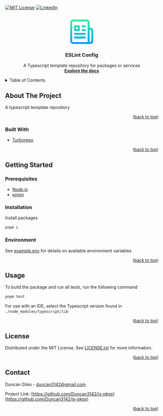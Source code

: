 <div id="top"></div>
<!--
*** Thanks for checking out the Best-README-Template. If you have a suggestion
*** that would make this better, please fork the repo and create a pull request
*** or simply open an issue with the tag "enhancement".
*** Don't forget to give the project a star!
*** Thanks again! Now go create something AMAZING! :D
-->

<!-- PROJECT SHIELDS -->
<!--
*** I'm using markdown "reference style" links for readability.
*** Reference links are enclosed in brackets [ ] instead of parentheses ( ).
*** See the bottom of this document for the declaration of the reference variables
*** for contributors-url, forks-url, etc. This is an optional, concise syntax you may use.
*** https://www.markdownguide.org/basic-syntax/#reference-style-links
-->

[![MIT License][license-shield]][license-url]
[![LinkedIn][linkedin-shield]][linkedin-url]

<!-- PROJECT LOGO -->
<br />
<div align="center">
	<a href="https://github.com/Duncan3142/js-pkgs">
		<img src="readme/logo.png" alt="Logo" width="80" height="80">
	</a>

<h3 align="center">ESLint Config</h3>

<p align="center">
	A Typescript template repository for packages or services
	<br />
	<a href="https://github.com/Duncan3142/js-pkgs"><strong>Explore the docs</strong></a>
</p>

</div>

<!-- TABLE OF CONTENTS -->
<details>
	<summary>Table of Contents</summary>
	<ol>
		<li>
			<a href="#about-the-project">About The Project</a>
			<ul>
				<li><a href="#built-with">Built With</a></li>
			</ul>
		</li>
		<li>
			<a href="#getting-started">Getting Started</a>
			<ul>
				<li><a href="#prerequisites">Prerequisites</a></li>
				<li><a href="#installation">Installation</a></li>
				<li><a href="#environment">Environment</a></li>
			</ul>
		</li>
		<li><a href="#usage">Usage</a></li>
		<li><a href="#license">License</a></li>
		<li><a href="#contact">Contact</a></li>

  </ol>

</details>

<!-- ABOUT THE PROJECT -->

## About The Project

A typescript template repository

<p align="right">(<a href="#top">back to top</a>)</p>

### Built With

- [Turborepo](https://turborepo.org/)

<p align="right">(<a href="#top">back to top</a>)</p>

<!-- GETTING STARTED -->

## Getting Started

### Prerequisites

- [Node.js](https://nodejs.org/)
- [pnpm](https://pnpm.io/)

### Installation

Install packages

```sh
pnpm i
```

### Environment

See [example.env](./example.env) for details on available environment variables

<p align="right">(<a href="#top">back to top</a>)</p>

<!-- USAGE EXAMPLES -->

## Usage

To build the package and run all tests, run the following command

```sh
pnpm test
```

For use with an IDE, select the Typescript version found in `./node_modules/typescript/lib`

<p align="right">(<a href="#top">back to top</a>)</p>

<!-- LICENSE -->

## License

Distributed under the MIT License. See [LICENSE.txt](./LICENSE.txt) for more information.

<p align="right">(<a href="#top">back to top</a>)</p>

<!-- CONTACT -->

## Contact

Duncan Giles - duncan3142@gmail.com

Project Link: [https://github.com/Duncan3142/js-pkgs](https://github.com/Duncan3142/js-pkgs)

<p align="right">(<a href="#top">back to top</a>)</p>

<!-- MARKDOWN LINKS & IMAGES -->
<!-- https://www.markdownguide.org/basic-syntax/#reference-style-links -->

[license-shield]: https://img.shields.io/github/license/Duncan3142/js-pkgs.svg?style=for-the-badge
[license-url]: ./LICENSE.txt
[linkedin-shield]: https://img.shields.io/badge/-LinkedIn-black.svg?style=for-the-badge&logo=linkedin&colorB=555
[linkedin-url]: https://linkedin.com/in/duncan3142
